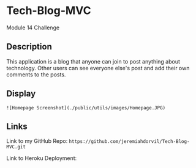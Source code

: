 # Tech-Blog-MVC
Module 14 Challenge

## Description

This application is a blog that anyone can join to post anything about technology. Other users can see everyone else's post and add their own comments to the posts. 

## Display

` ![Homepage Screenshot](./public/utils/images/Homepage.JPG) `

## Links

Link to my GitHub Repo:
` https://github.com/jeremiahdorvil/Tech-Blog-MVC.git `

Link to Heroku Deployment:
` `